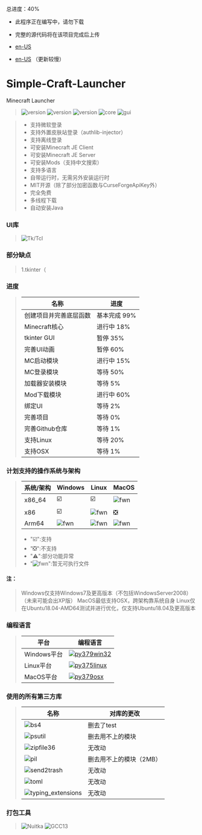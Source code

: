 总进度：40%

- 此程序正在编写中，请勿下载
- 完整的源代码将在该项目完成后上传

- [en-US](https://github.com/mc-124/Simple-Craft-Launcher/blob/main/README.md)
- [en-US](https://github.com/mc-124/Simple-Craft-Launcher/blob/main/README-en.md) （更新较慢）
# Simple-Craft-Launcher
Minecraft Launcher 

> ![version](https://img.shields.io/badge/release-None-green)
> ![version](https://img.shields.io/badge/snapshot-None-yellow)
> ![version](https://img.shields.io/badge/dev-0.0.1-red)
> ![core](https://img.shields.io/badge/Core-0.0.1-green)
> ![gui](https://img.shields.io/badge/GUI-0.0.1-green)

> * 支持微软登录
> * 支持外置皮肤站登录（authlib-injector）
> * 支持离线登录
> * 可安装Minecraft JE Client
> * 可安装Minecraft JE Server
> * 可安装Mods（支持中文搜索）
> * 支持多语言
> * 自带运行时，无需另外安装运行时
> * MIT开源（除了部分加密函数与CurseForgeApiKey外）
> * 完全免费
> * 多线程下载
> * 自动安装Java

### UI库
> ![Tk/Tcl](https://img.shields.io/badge/Tk%20Tcl-8.6-red)

### 部分缺点
> 1.tkinter（

### 进度
> |名称|进度|
> |-|-|
> |创建项目并完善底层函数|基本完成 99%|
> |Minecraft核心|进行中 18%|
> |tkinter GUI|暂停 35%|
> |完善UI动画|暂停 60%|
> |MC启动模块|进行中 15%|
> |MC登录模块|等待 50%|
> |加载器安装模块|等待 5%|
> |Mod下载模块|进行中 60%|
> |绑定UI|等待 2%|
> |完善项目|等待 0%|
> |完善Github仓库|等待 1%|
> |支持Linux|等待 20%|
> |支持OSX|等待 1%|

### 计划支持的操作系统与架构
> |系统/架构|Windows|Linux|MacOS|
> |-|-|-|-|
> |x86_64|☑️|☑️|![fwn](https://d.kstore.space/download/4904/SCL/website/fwn.png)|
> |x86|☑️|![fwn](https://d.kstore.space/download/4904/SCL/website/fwn.png)|❎|
> |Arm64|![fwn](https://d.kstore.space/download/4904/SCL/website/fwn.png)|![fwn](https://d.kstore.space/download/4904/SCL/website/fwn.png)|![fwn](https://d.kstore.space/download/4904/SCL/website/fwn.png)|
> - "☑️":支持
> - "❎":不支持
> - "⚠️":部分功能异常
> - \"![fwn](https://d.kstore.space/download/4904/SCL/website/fwn.png)\":暂无可执行文件
#### 注：
> Windows仅支持Windows7及更高版本（不包括WindowsServer2008）（未来可能会出XP版）
> MacOS最低支持OSX，跨架构靠系统自身
> Linux仅在Ubuntu18.04-AMD64测试并进行优化，仅支持Ubuntu18.04及更高版本

### 编程语言
> |平台|编程语言|
> |-|-|
> |Windows平台|[![py379win32](https://img.shields.io/badge/Python_3.7.9_win32_x86-3d7aab?style=for-the-badge&logo=python&logoColor=ffffff)](https://www.python.org/downloads/release/python-379/)|
> |Linux平台|[![py375linux](https://img.shields.io/badge/Python_3.7.5_linux_x64-3d7aab?style=for-the-badge&logo=python&logoColor=ffffff)](https://www.python.org/downloads/release/python-375/)|
> |MacOS平台|[![py379osx](https://img.shields.io/badge/Python_3.7.9_osx_64bit-3d7aab?style=for-the-badge&logo=python&logoColor=ffffff)](https://www.python.org/downloads/release/python-379/)|

### 使用的所有第三方库
> |名称|对库的更改|
> |-|-|
> |![bs4](https://img.shields.io/badge/BeautifulSoup4-4.12.3-green)|删去了test|
> |![psutil](https://img.shields.io/badge/Psutil-5.9.8-green)|删去用不上的模块|
> |![zipfile36](https://img.shields.io/badge/Zipfile36-0.1.3-green)|无改动|
> |![pil](https://img.shields.io/badge/Pillow-9.5.0-green)|删去用不上的模块（2MB）|
> |![send2trash](https://img.shields.io/badge/Send2Trash-1.8.2-green)|无改动|
> |![toml](https://img.shields.io/badge/Toml-0.10.2-green)|无改动|
> |![typing_extensions](https://img.shields.io/badge/TypingExtensions-4.7.1-green)|无改动|

### 打包工具
> ![Nuitka](https://img.shields.io/badge/Nuitka-2.0.1-green)
> ![GCC13](https://img.shields.io/badge/GCC_x86-13.2.0-green)